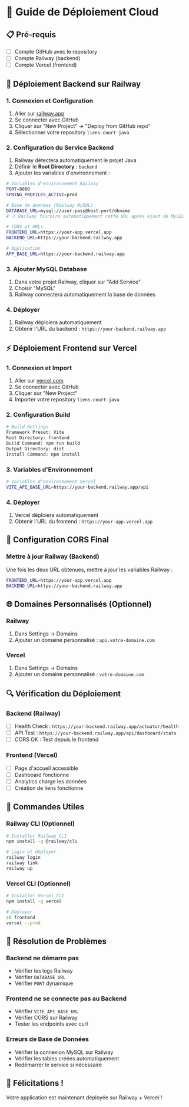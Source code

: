 # 🚀 Guide de Déploiement Cloud

## 📋 Pré-requis
- [ ] Compte GitHub avec le repository
- [ ] Compte Railway (backend)
- [ ] Compte Vercel (frontend)

## 🚂 Déploiement Backend sur Railway

### 1. Connexion et Configuration
1. Aller sur [railway.app](https://railway.app)
2. Se connecter avec GitHub
3. Cliquer sur "New Project" → "Deploy from GitHub repo"
4. Sélectionner votre repository `liens-court-java`

### 2. Configuration du Service Backend
1. Railway détectera automatiquement le projet Java
2. Définir le **Root Directory** : `backend`
3. Ajouter les variables d'environnement :

```bash
# Variables d'environnement Railway
PORT=8080
SPRING_PROFILES_ACTIVE=prod

# Base de données (Railway MySQL)
DATABASE_URL=mysql://user:pass@host:port/dbname
# ⚠️ Railway fournira automatiquement cette URL après ajout de MySQL

# CORS et URLs
FRONTEND_URL=https://your-app.vercel.app
BACKEND_URL=https://your-backend.railway.app

# Application
APP_BASE_URL=https://your-backend.railway.app
```

### 3. Ajouter MySQL Database
1. Dans votre projet Railway, cliquer sur "Add Service"
2. Choisir "MySQL"
3. Railway connectera automatiquement la base de données

### 4. Déployer
1. Railway déploiera automatiquement
2. Obtenir l'URL du backend : `https://your-backend.railway.app`

## ⚡ Déploiement Frontend sur Vercel

### 1. Connexion et Import
1. Aller sur [vercel.com](https://vercel.com)
2. Se connecter avec GitHub
3. Cliquer sur "New Project"
4. Importer votre repository `liens-court-java`

### 2. Configuration Build
```bash
# Build Settings
Framework Preset: Vite
Root Directory: frontend
Build Command: npm run build
Output Directory: dist
Install Command: npm install
```

### 3. Variables d'Environnement
```bash
# Variables d'environnement Vercel
VITE_API_BASE_URL=https://your-backend.railway.app/api
```

### 4. Déployer
1. Vercel déploiera automatiquement
2. Obtenir l'URL du frontend : `https://your-app.vercel.app`

## 🔄 Configuration CORS Final

### Mettre à jour Railway (Backend)
Une fois les deux URL obtenues, mettre à jour les variables Railway :

```bash
FRONTEND_URL=https://your-app.vercel.app
BACKEND_URL=https://your-backend.railway.app
```

## 🌐 Domaines Personnalisés (Optionnel)

### Railway
1. Dans Settings → Domains
2. Ajouter un domaine personnalisé : `api.votre-domaine.com`

### Vercel
1. Dans Settings → Domains
2. Ajouter un domaine personnalisé : `votre-domaine.com`

## 🔍 Vérification du Déploiement

### Backend (Railway)
- [ ] Health Check : `https://your-backend.railway.app/actuator/health`
- [ ] API Test : `https://your-backend.railway.app/api/dashboard/stats`
- [ ] CORS OK : Test depuis le frontend

### Frontend (Vercel)  
- [ ] Page d'accueil accessible
- [ ] Dashboard fonctionne
- [ ] Analytics charge les données
- [ ] Création de liens fonctionne

## 🔧 Commandes Utiles

### Railway CLI (Optionnel)
```bash
# Installer Railway CLI
npm install -g @railway/cli

# Login et déployer
railway login
railway link
railway up
```

### Vercel CLI (Optionnel)
```bash
# Installer Vercel CLI
npm install -g vercel

# Déployer
cd frontend
vercel --prod
```

## 🐛 Résolution de Problèmes

### Backend ne démarre pas
- Vérifier les logs Railway
- Vérifier `DATABASE_URL` 
- Vérifier `PORT` dynamique

### Frontend ne se connecte pas au Backend  
- Vérifier `VITE_API_BASE_URL`
- Vérifier CORS sur Railway
- Tester les endpoints avec curl

### Erreurs de Base de Données
- Vérifier la connexion MySQL sur Railway
- Vérifier les tables créées automatiquement
- Redémarrer le service si nécessaire

## 🎉 Félicitations !
Votre application est maintenant déployée sur Railway + Vercel !

